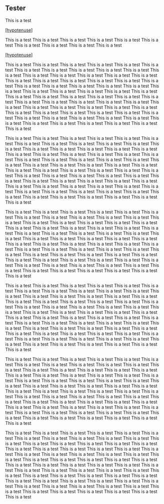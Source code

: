 ## Tester

This is a test
<!-- 
[I'm an inline-style link](javascript:window.lessonFunctions.tester();)
 -->
[[hypotenuse]]((showQR,'Math/Geometry_1/Isosceles/base/Main',#f44))

This is a test This is a test This is a test This is a test This is a test This is a test This is a test This is a test This is a test This is a test 

[[hypotenuse]]((qr,'Math/Geometry_1/RightAngleTriangles/static/simpleTest2',#44f))

This is a test This is a test This is a test This is a test This is a test This is a test This is a test This is a test This is a test This is a test This is a test This is a test This is a test This is a test This is a test This is a test This is a test This is a test This is a test This is a test This is a test This is a test This is a test This is a test This is a test This is a test This is a test This is a test This is a test This is a test This is a test This is a test This is a test This is a test This is a test This is a test This is a test This is a test This is a test This is a test This is a test This is a test This is a test This is a test This is a test This is a test This is a test This is a test This is a test This is a test This is a test This is a test This is a test This is a test This is a test This is a test This is a test This is a test This is a test This is a test This is a test This is a test This is a test This is a test This is a test This is a test This is a test This is a test This is a test 

This is a test This is a test This is a test This is a test This is a test This is a test This is a test This is a test This is a test This is a test This is a test This is a test This is a test This is a test This is a test This is a test This is a test This is a test This is a test This is a test This is a test This is a test This is a test This is a test This is a test This is a test This is a test This is a test This is a test This is a test This is a test This is a test This is a test This is a test This is a test This is a test This is a test This is a test This is a test This is a test This is a test This is a test This is a test This is a test This is a test This is a test This is a test This is a test This is a test This is a test This is a test This is a test This is a test This is a test This is a test This is a test This is a test This is a test This is a test This is a test This is a test This is a test This is a test This is a test This is a test This is a test This is a test This is a test This is a test 

This is a test This is a test This is a test This is a test This is a test This is a test This is a test This is a test This is a test This is a test This is a test This is a test This is a test This is a test This is a test This is a test This is a test This is a test This is a test This is a test This is a test This is a test This is a test This is a test This is a test This is a test This is a test This is a test This is a test This is a test This is a test This is a test This is a test This is a test This is a test This is a test This is a test This is a test This is a test This is a test This is a test This is a test This is a test This is a test This is a test This is a test This is a test This is a test This is a test This is a test This is a test This is a test This is a test This is a test This is a test This is a test This is a test This is a test This is a test This is a test This is a test This is a test This is a test This is a test This is a test This is a test This is a test This is a test This is a test 

This is a test This is a test This is a test This is a test This is a test This is a test This is a test This is a test This is a test This is a test This is a test This is a test This is a test This is a test This is a test This is a test This is a test This is a test This is a test This is a test This is a test This is a test This is a test This is a test This is a test This is a test This is a test This is a test This is a test This is a test This is a test This is a test This is a test This is a test This is a test This is a test This is a test This is a test This is a test This is a test This is a test This is a test This is a test This is a test This is a test This is a test This is a test This is a test This is a test This is a test This is a test This is a test This is a test This is a test This is a test This is a test This is a test This is a test This is a test This is a test This is a test This is a test This is a test This is a test This is a test This is a test This is a test This is a test This is a test 

This is a test This is a test This is a test This is a test This is a test This is a test This is a test This is a test This is a test This is a test This is a test This is a test This is a test This is a test This is a test This is a test This is a test This is a test This is a test This is a test This is a test This is a test This is a test This is a test This is a test This is a test This is a test This is a test This is a test This is a test This is a test This is a test This is a test This is a test This is a test This is a test This is a test This is a test This is a test This is a test This is a test This is a test This is a test This is a test This is a test This is a test This is a test This is a test This is a test This is a test This is a test This is a test This is a test This is a test This is a test This is a test This is a test This is a test This is a test This is a test This is a test This is a test This is a test This is a test This is a test This is a test This is a test This is a test This is a test 

This is a test This is a test This is a test This is a test This is a test This is a test This is a test This is a test This is a test This is a test This is a test This is a test This is a test This is a test This is a test This is a test This is a test This is a test This is a test This is a test This is a test This is a test This is a test This is a test This is a test This is a test This is a test This is a test This is a test This is a test This is a test This is a test This is a test This is a test This is a test This is a test This is a test This is a test This is a test This is a test This is a test This is a test This is a test This is a test This is a test This is a test This is a test This is a test This is a test This is a test This is a test This is a test This is a test This is a test This is a test This is a test This is a test This is a test This is a test This is a test This is a test This is a test This is a test This is a test This is a test This is a test This is a test This is a test This is a test 